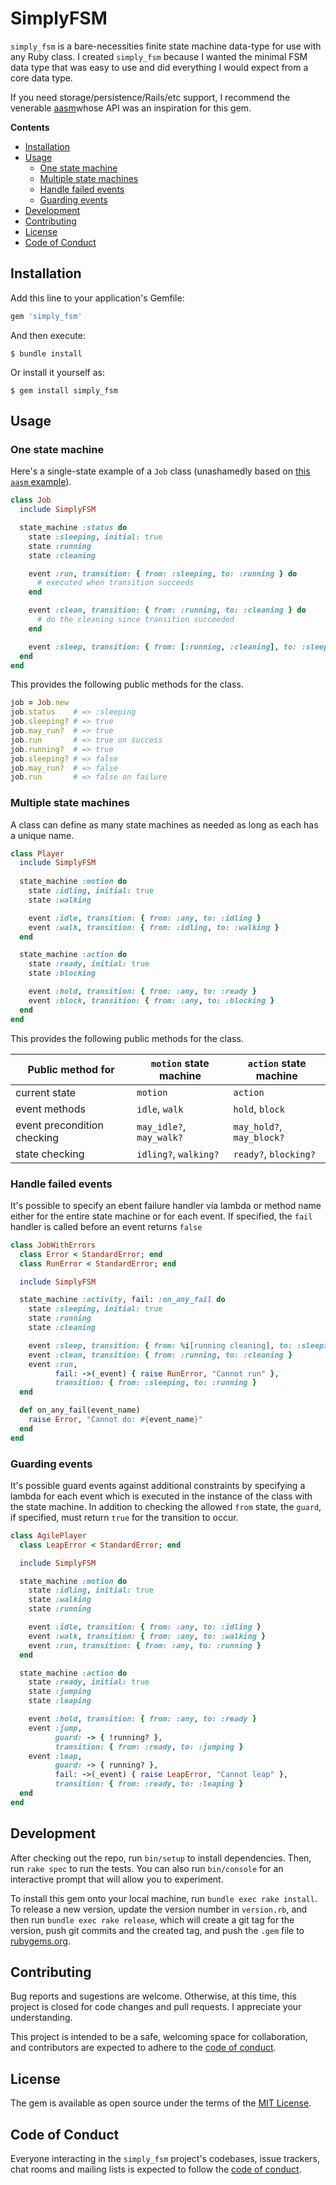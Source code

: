 # SimplyFSM

`simply_fsm` is a bare-necessities finite state machine data-type for use with any Ruby class. I created `simply_fsm` because I wanted the minimal FSM data type that was easy to use and did everything I would expect from a core data type.

If you need storage/persistence/Rails/etc support, I recommend the venerable [aasm](https://github.com/aasm/aasm)whose API was an inspiration for this gem.  

**Contents**
- [Installation](#installation)
- [Usage](#usage)
  - [One state machine](#one-state-machine)
  - [Multiple state machines](#multiple-state-machines)
  - [Handle failed events](#handle-failed-events)
  - [Guarding events](#guarding-events)
- [Development](#development)
- [Contributing](#contributing)
- [License](#license)
- [Code of Conduct](#code-of-conduct)

## Installation

Add this line to your application's Gemfile:

```ruby
gem 'simply_fsm'
```

And then execute:

    $ bundle install

Or install it yourself as:

    $ gem install simply_fsm

## Usage

### One state machine

Here's a single-state example of a `Job` class (unashamedly based on [this `aasm` example](https://github.com/aasm/aasm#usage)).
 
```ruby
class Job
  include SimplyFSM

  state_machine :status do
    state :sleeping, initial: true
    state :running
    state :cleaning

    event :run, transition: { from: :sleeping, to: :running } do
      # executed when transition succeeds
    end

    event :clean, transition: { from: :running, to: :cleaning } do
      # do the cleaning since transition succeeded
    end

    event :sleep, transition: { from: [:running, :cleaning], to: :sleeping }
  end
end
```

This provides the following public methods for the class. 

```ruby
job = Job.new
job.status    # => :sleeping
job.sleeping? # => true
job.may_run?  # => true
job.run       # => true on success
job.running?  # => true
job.sleeping? # => false
job.may_run?  # => false
job.run       # => false on failure
```

### Multiple state machines

A class can define as many state machines as needed as long as each has a unique name. 

```ruby
class Player
  include SimplyFSM
  
  state_machine :motion do
    state :idling, initial: true
    state :walking

    event :idle, transition: { from: :any, to: :idling }
    event :walk, transition: { from: :idling, to: :walking }
  end

  state_machine :action do
    state :ready, initial: true
    state :blocking

    event :hold, transition: { from: :any, to: :ready }
    event :block, transition: { from: :any, to: :blocking }
  end
end
```
This provides the following public methods for the class. 

| Public method for           | `motion` state machine   | `action`  state machine   |
| --------------------------- | ------------------------ | ------------------------- |
| current state               | `motion`                 | `action`                  |
| event methods               | `idle`, `walk`           | `hold`, `block`           |
| event precondition checking | `may_idle?`, `may_walk?` | `may_hold?`, `may_block?` |
| state checking              | `idling?`, `walking?`    | `ready?`, `blocking?`     |

### Handle failed events

It's possible to specify an ebent failure handler via lambda or method name either for the entire state machine or for each event. If specified, the `fail` handler is called before an event returns `false`

```ruby
class JobWithErrors
  class Error < StandardError; end
  class RunError < StandardError; end

  include SimplyFSM

  state_machine :activity, fail: :on_any_fail do
    state :sleeping, initial: true
    state :running
    state :cleaning

    event :sleep, transition: { from: %i[running cleaning], to: :sleeping }
    event :clean, transition: { from: :running, to: :cleaning }
    event :run,
          fail: ->(_event) { raise RunError, "Cannot run" },
          transition: { from: :sleeping, to: :running }
  end

  def on_any_fail(event_name)
    raise Error, "Cannot do: #{event_name}"
  end
end
```

### Guarding events

It's possible guard events against additional constraints by specifying a lambda for each event which is executed in the instance of the class with the state machine. In addition to checking the allowed `from` state, the `guard`, if specified, must return `true` for the transition to occur.

```ruby
class AgilePlayer
  class LeapError < StandardError; end

  include SimplyFSM

  state_machine :motion do
    state :idling, initial: true
    state :walking
    state :running

    event :idle, transition: { from: :any, to: :idling }
    event :walk, transition: { from: :any, to: :walking }
    event :run, transition: { from: :any, to: :running }
  end

  state_machine :action do
    state :ready, initial: true
    state :jumping
    state :leaping

    event :hold, transition: { from: :any, to: :ready }
    event :jump,
          guard: -> { !running? },
          transition: { from: :ready, to: :jumping }
    event :leap,
          guard: -> { running? },
          fail: ->(_event) { raise LeapError, "Cannot leap" },
          transition: { from: :ready, to: :leaping }
  end
end
```

## Development

After checking out the repo, run `bin/setup` to install dependencies. Then, run `rake spec` to run the tests. You can also run `bin/console` for an interactive prompt that will allow you to experiment.

To install this gem onto your local machine, run `bundle exec rake install`. To release a new version, update the version number in `version.rb`, and then run `bundle exec rake release`, which will create a git tag for the version, push git commits and the created tag, and push the `.gem` file to [rubygems.org](https://rubygems.org).

## Contributing

Bug reports and sugestions are welcome. Otherwise, at this time, this project is closed for code changes and pull requests. I appreciate your understanding.

This project is intended to be a safe, welcoming space for collaboration, and contributors are expected to adhere to the [code of conduct](https://github.com/nogginly/simply_fsm/blob/main/CODE_OF_CONDUCT.md).

## License

The gem is available as open source under the terms of the [MIT License](https://opensource.org/licenses/MIT).

## Code of Conduct

Everyone interacting in the `simply_fsm` project's codebases, issue trackers, chat rooms and mailing lists is expected to follow the [code of conduct](https://github.com/nogginly/simply_fsm/blob/main/CODE_OF_CONDUCT.md).
